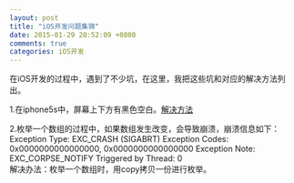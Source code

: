 ```yaml
---
layout: post
title: "iOS开发问题集锦"
date: 2015-01-29 20:52:09 +0800
comments: true
categories: iOS开发
---
```

在iOS开发的过程中，遇到了不少坑，在这里，我把这些坑和对应的解决方法列出。

1.在iphone5s中，屏幕上下方有黑色空白。[解决方法](http://blog.csdn.net/tcthek/article/details/42674335)  

2.枚举一个数组的过程中，如果数组发生改变，会导致崩溃，崩溃信息如下：  
Exception Type:  EXC_CRASH (SIGABRT)
Exception Codes: 0x0000000000000000, 0x0000000000000000
Exception Note:  EXC_CORPSE_NOTIFY
Triggered by Thread:  0  
解决办法：枚举一个数组时，用copy拷贝一份进行枚举。

